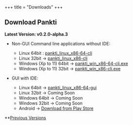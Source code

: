 +++
title = "Downloads"
+++

## Download Pankti

**Latest Version: v0.2.0-alpha.3**

* Non-GUI Command line applications without IDE:
    * Linux 64bit : [pankti_linux_x86-64-cli](https://github.com/bauripalash/pankti/releases/download/v0.2.0-alpha.3/pankti_linux_x86-64-cli)
    * Linux 32bit -> [pankti_linux_x86-cli](https://github.com/bauripalash/pankti/releases/download/v0.2.0-alpha.3/pankti_linux_x86-cli)
    * Windows (Xp to 11) 64bit -> [pankti_win_x86-64-cli.exe](https://github.com/bauripalash/pankti/releases/download/v0.2.0-alpha.3/pankti_win_x86-64-cli.exe)
    * Windows (Xp to 11) 32bit  -> [pankti_win_x86-cli.exe](https://github.com/bauripalash/pankti/releases/download/v0.2.0-alpha.3/pankti_win_x86-cli.exe)
    
* GUI with IDE:
    * Linux 64bit -> [pankti_linux_x86-64-gui](https://github.com/bauripalash/pankti/releases/download/v0.2.0-alpha.3/pankti_linux_x86-64-gui)
    * Linux 32bit -> Coming Soon
    * Windows 64bit -> Coming Soon
    * Windows 32bit -> Coming Soon
    * Android -> [Download from Play Store](https://play.google.com/store/apps/details?id=in.palashbauri.panktimob)

**[Previous Versions](https://github.com/bauripalash/pankti/releases) 